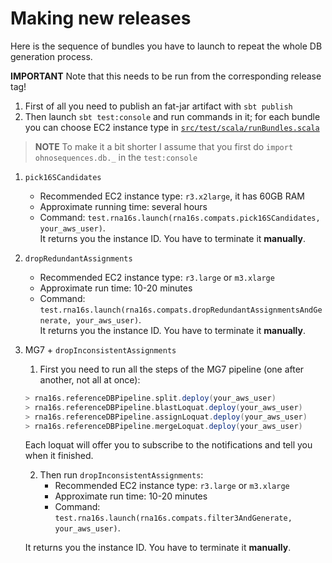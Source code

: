 # Making new releases

Here is the sequence of bundles you have to launch to repeat the whole DB generation process.

**IMPORTANT** Note that this needs to be run from the corresponding release tag!

1. First of all you need to publish an fat-jar artifact with `sbt publish`
2. Then launch `sbt test:console` and run commands in it; for each bundle you can choose EC2 instance type in [`src/test/scala/runBundles.scala`](src/test/scala/runBundles.scala)

> **NOTE** To make it a bit shorter I assume that you first do `import ohnosequences.db._` in the `test:console`

1. `pick16SCandidates`
    - Recommended EC2 instance type: `r3.x2large`, it has 60GB RAM
    - Approximate running time: several hours
    - Command: `test.rna16s.launch(rna16s.compats.pick16SCandidates, your_aws_user)`.  
      It returns you the instance ID. You have to terminate it **manually**.

2. `dropRedundantAssignments`
    - Recommended EC2 instance type: `r3.large` or `m3.xlarge`
    - Approximate run time: 10-20 minutes
    - Command: `test.rna16s.launch(rna16s.compats.dropRedundantAssignmentsAndGenerate, your_aws_user)`.  
      It returns you the instance ID. You have to terminate it **manually**.

3. MG7 + `dropInconsistentAssignments`
    1. First you need to run all the steps of the MG7 pipeline (one after another, not all at once):
    ```scala
    > rna16s.referenceDBPipeline.split.deploy(your_aws_user)
    > rna16s.referenceDBPipeline.blastLoquat.deploy(your_aws_user)
    > rna16s.referenceDBPipeline.assignLoquat.deploy(your_aws_user)
    > rna16s.referenceDBPipeline.mergeLoquat.deploy(your_aws_user)
    ```
    Each loquat will offer you to subscribe to the notifications and tell you when it finished.

    2. Then run `dropInconsistentAssignments`:
        - Recommended EC2 instance type: `r3.large` or `m3.xlarge`
        - Approximate run time: 10-20 minutes
        - Command: `test.rna16s.launch(rna16s.compats.filter3AndGenerate, your_aws_user)`.  

    It returns you the instance ID. You have to terminate it **manually**.
